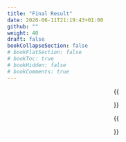 ```yaml
---
title: "Final Result"
date: 2020-06-11T21:19:43+01:00
github: ""
weight: 40
draft: false
bookCollapseSection: false
# bookFlatSection: false
# bookToc: true
# bookHidden: false
# bookComments: true
---
```


<div align="center">
    {{<figure src="/images/projetos-academicos/licenciatura/projeto-estagio/02-menu-nova-app.png" caption="Menu inicial da aplicação de fábrica">}}
</div>

<div align="center">
    {{<figure src="/images/projetos-academicos/licenciatura/projeto-estagio/03-lista-painel.png" caption="Exmplo de ecrã de lista da aplicação painel">}}
</div>